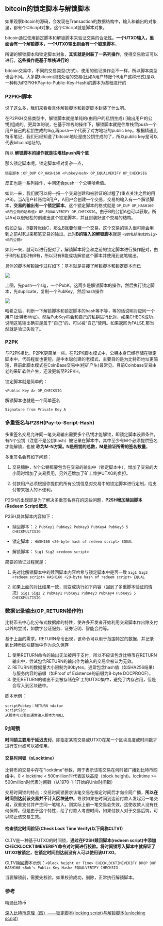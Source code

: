 ## bitcoin的锁定脚本与解锁脚本
如果观察bitcoin的源码，会发现在Transaction的数据结构中，输入和输出的对象里，都有个CScript对象，这个CScript就是脚本对象。

bitcoin通过使用锁定脚本和解锁脚本来验证交易的合法性。**一个UTXO输入，里面会有一个解锁脚本，一个UTXO输出则会有一个锁定脚本**。

所谓的解锁脚本和锁定脚本对象，**其实就是封装了一系列操作**，使得交易验证可以进行。**这些操作是基于堆栈进行的**

bitcoin交易中，不同的交易类型(方式)，使用的验证操作会不一样，所以脚本类型也会不同。大多数bitcoin网络处理的交易(比如A用户转账个B用户这种形式)是以一种称为P2PKH(Pay-to-Public-Key-Hash)的脚本为基础进行的

### P2PKH脚本
说了这么多，我们来看看具体解锁脚本和锁定脚本封装了什么吧。

在P2PKH交易类型中，解锁脚本就是单纯的<Sig>(由用户的私钥生成) <PubKey>[输出用户的公钥]组成的。更具体的说，在基于堆栈的操作下，解锁脚本就是往堆栈里push一个用户自己的私钥生成的Sig,再push一个代表了对方地址的public key。根据精通比特币笔记，我们已经知道了bitcoin地址是由公钥生成的了，所以public key是可以代表bitcoin地址的。

所以 **解锁脚本的操作就是往堆栈push两个值**

那么锁定脚本呢，锁定脚本相对复杂一点，

```
锁定脚本：OP_DUP OP_HASH160 <PubkeyHash> OP_EQUALVERIFY OP_CHECKSIG          
```

反正也是一系列操作，中间还会push一个公钥哈希值。

如此一来，我们就可以捋一捋一个交易创建和被验证的过程了(重点关注之后的用户B)。当A用户转账给B用户，A用户会创建一个交易，交易的输入有一个解锁脚本，**交易的输出有一个锁定脚本**。这个锁定脚本的格式就是 `OP_DUP OP_HASH160 <B的公钥的哈希值> OP_EQUALVERIFY OP_CHECKSIG`。由于B的公钥A也可以获取，所以A可以很轻松的创建出这个锁定脚本，并且封装好这个交易的结构。

假如之后，B要转账给C，那么B就要创建一个交易，这个交易的输入很可能会用到之前A转过来那笔交易的输出。此时**B的输入的解锁脚本**就是 `<B的私钥生成的Sig> <B的公钥>`

如此一来，就可以进行配对了，解锁脚本将会和之前的锁定脚本进行操作配对，由于B的私钥只有B有，所以只有B能成功解锁这个脚本并使用到这笔输出。

具体的脚本解锁操作过程如下：基本就是拼接了解锁脚本和锁定脚本而已

![](image/bitcoin8.png)

上图，先push一个sig，一个PubK。这两步是解锁脚本的操作，然后执行锁定脚本，先duplicate，复制一个PubKey，然后hash操作

![](image/bitcoin9.png)

哈希之后，判断一下解锁脚本和锁定脚本的hash等不等，等的话说明对应同一个用户(比特币地址)。然后PubKey将会和自己的私钥进行比对，如果CHECK成功，说明这笔输出确实是属于"自己"的，可以被“自己”使用。如果返回为FALSE,那当然就是验证失败了。

### P2PK
与P2PK相比，P2PK更简单一些。在P2PK脚本模式中，公钥本身已经存储在锁定脚本中，代码程度也更短。是中本聪创建的老模式，主要目的是为比特币地址更简短，目前此脚本模式在CoinBase交易中(挖矿产生)最常见。目前Coinbase交易由老的采矿软件产生，还没更新至P2PKH。

锁定脚本就是简单的：

```
<Public Key A> OP_CHECKSIG
```

解锁脚本也就是一个简单签名

```
Signature from Private Key A
```

### 多重签名与P2SH(Pay-to-Script-Hash)
多重签名交易允许同一笔交易输出需要多个私钥才能解锁，即锁定脚本设置条件，有N个公钥（注意不是公钥hash）被记录在脚本中，其中至少有M个必须提供签名才能解锁，也被 **称为M-N方案。N是密钥的总数，M是验证所需的签名数量**。

多重签名会有如下问题：

1. 交易臃肿，N个公钥都要包含在交易的输出中（锁定脚本中），增加了交易的大小同时增加了交易费用，另外还增加了矿工维护UTXO的负担。

2. 付款用户必须根据你提供的所有公钥信息对交易中的锁定脚本进行定制，给支付带来极大的不便利。

P2SH的出现即是为了解决多重签名存在的这些问题，**P2SH增加赎回脚本(Redeem Script)概念**.

P2SH具体脚本内容如下：

 - 赎回脚本： `2 PubKey1 PubKey2 PubKey3 PubKey4 PubKey5 5 CHECKMULTISIG`
 - 锁定脚本： `HASH160 <20-byte hash of redeem script> EQUAL`

 - 解锁脚本： `Sig1 Sig2 <redeem script>`

简要的验证过程就是：

1. 先对比解锁脚本中的赎回脚本内容哈希与锁定脚本中是否一致 `Sig1 Sig2 <redeem script> HASH160 <20-byte hash of redeem script> EQUAL`


2. 如果上面的对比结果一致，则变成执行如下内容（回到了多重脚本验证的情况）`Sig1 Sig2 2 PubKey1 PubKey2 PubKey3 PubKey4 PubKey5 5 CHECKMULTISIG`

### 数据记录输出(OP_RETURN操作符)
比特币去中心化分布式数据库的特性，使许多开发者开始利用交易脚本作出除支付以外的尝试，如数字公证服务、证券证明、智能合约等。

基于上面的需求，RETURN命令出现，该命令可以用于范围特定的数据，并记录到比特币区块链当中作为永久保存

1. 使用RETURN命令的输出无法被用于支付，所以不应该包含比特币在RETURN输出中，尝试包含RETURN的输出作为输入的交易会被认为无效。
2. RETURN的数据量大小限制为80bytes，通常包含hash值（如SHA256结果）与服务内容的前缀（如Proof of Existence的前缀为8-byte DOCPROOF）。
3. 使用RETURN的输出不会被存储在矿工的UTXO集中，避免了内存占用，但是会写入到区块链中。

脚本示例：

```
scriptPubkey：RETURN <data>
scriptSig:
从脚本可以看到通常输入脚本为NULL
```

### 时间锁
**时间锁主要用于延迟支付**，即指定某笔交易或UTXO在某一个区块高度或时间戳才进行支付或可以被使用。

#### 交易时间锁（nLocktime）

比特币的交易中存在"locktime"参数，用于表示该笔交易在何时被广播到比特币网络中。0 < locktime < 500million时代表区块高度（block height)。locktime >= 500million时代表时间戳（从1970-1-1开始的Unix时间戳）

交易时间锁的特点：交易时间锁要求该笔交易在指定时间后才向全网广播，**所以在时间到达前该交易并不计入区块链中**。导致如果在时间到达前付款人发起另一笔交易，双重支付并产生同一笔输入，则实际上前一笔交易会失效，这使收款人没有任何保障。但是由于这个特性，给了付款人考虑时间，如果付款人对于交易后悔，可以防止该交易生效。

#### 检查锁定时间验证(Check Lock Time Verify(以下简称CLTV))

CLTV是一种基于UTXO的时间锁，**通过在P2SH赎回脚本(redeem script)中添加CHECKLOCKTIMEVERIFY命令对时间进行校验。将时间锁写入脚本中就保证了UTXO被锁定，在锁定时间到达前没有人可以使用该UTXO**。

CLTV赎回脚本示例：`<Block height or Time> CHECKLOCKTIMEVERIFY DROP DUP HASH160 <Bob's Public Key Hash> EQUALVERIFY CHECKSIG`

当要解锁前，需要先校验<Block height or Time>，如果校验成功，删除<Block height or Time>，正常执行解锁脚本。


### 参考

精通比特币

[深入比特币原理（四）——锁定脚本(locking script)与解锁脚本(unlocking script)](https://bbs.huaweicloud.com/blogs/d4c97558190611e89fc57ca23e93a89f)
